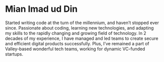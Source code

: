 # Mian Imad ud Din
Started writing code at the turn of the millennium, and haven’t stopped ever since.
Passionate about coding, learning new technologies, and adapting my skills to the rapidly
changing and growing field of technology. In 2 decades of my experience, I have managed
and led teams to create secure and efficient digital products successfully. Plus, I’ve
remained a part of Valley-based wonderful tech teams, working for dynamic VC-funded
startups.
<!--
**imadmian/imadmian** is a ✨ _special_ ✨ repository because its `README.md` (this file) appears on your GitHub profile.

Here are some ideas to get you started:

- 🔭 I’m currently working on ...
- 🌱 I’m currently learning ...
- 👯 I’m looking to collaborate on ...
- 🤔 I’m looking for help with ...
- 💬 Ask me about ...
- 📫 How to reach me: ...
- 😄 Pronouns: ...
- ⚡ Fun fact: ...
-->
